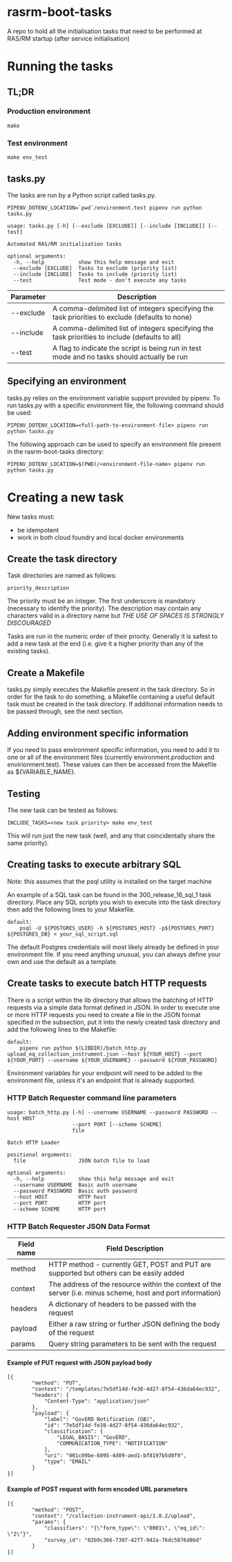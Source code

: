 # rasrm-boot-tasks
A repo to hold all the initialisation tasks that need to be performed at RAS/RM startup (after service initialisation)

# Running the tasks

## TL;DR

### Production environment 

```
make
```

### Test environment 

```
make env_test
```

## tasks.py

The tasks are run by a Python script called tasks.py. 

```
PIPENV_DOTENV_LOCATION=`pwd`/environment.test pipenv run python tasks.py

usage: tasks.py [-h] [--exclude [EXCLUDE]] [--include [INCLUDE]] [--test]

Automated RAS/RM initialisation tasks

optional arguments:
  -h, --help           show this help message and exit
  --exclude [EXCLUDE]  Tasks to exclude (priority list)
  --include [INCLUDE]  Tasks to include (priority list)
  --test               Test mode - don't execute any tasks
```

| Parameter     | Description |
|---------------|-------------|
| --exclude | A comma-delimited list of integers specifying the task priorities to exclude (defaults to none) |
| --include | A comma-delimited list of integers specifying the task priorities to include (defaults to all) |
| --test | A flag to indicate the script is being run in test mode and no tasks should actually be run |

## Specifying an environment

tasks.py relies on the environment variable support provided by pipenv.  To run tasks.py with a specific environment file, the following command should be used:
```
PIPENV_DOTENV_LOCATION=<full-path-to-environment-file> pipenv run python tasks.py
```

The following approach can be used to specify an environment file present in the rasrm-boot-tasks directory:
```
PIPENV_DOTENV_LOCATION=$(PWD)/<environment-file-name> pipenv run python tasks.py
```

# Creating a new task

New tasks must:

- be idempotent
- work in both cloud foundry and local docker environments

## Create the task directory

Task directories are named as follows: 

```
priority_description
```

The priority must be an integer.  The first underscore is mandatory (necessary to identify the priority).  The description may contain any characters valid in a directory name but *THE USE OF SPACES IS STRONGLY DISCOURAGED*

Tasks are run in the numeric order of their priority.  Generally it is safest to add a new task at the end (i.e. give it a higher priority than any of the existing tasks).  

## Create a Makefile

tasks.py simply executes the Makefile present in the task directory.  So in order for the task to do something, a Makefile containing a useful default task must be created in the task directory.  If additional information needs to be passed through, see the next section.  

## Adding environment specific information

If you need to pass environment specific information, you need to add it to one or all of the environment files (currently environment.production and envirionment.test).  These values can then be accessed from the Makefile as ${VARIABLE_NAME}.

## Testing 

The new task can be tested as follows:

```
INCLUDE_TASKS=<new task priority> make env_test
```

This will run just the new task (well, and any that coincidentally share the same priority).

## Creating tasks to execute arbitrary SQL

Note: this assumes that the psql utility is installed on the target machine

An example of a SQL task can be found in the 300_release_16_sql_1 task directory.   Place any SQL scripts you wish to execute into the task directory then add the following lines to your Makefile.

```
default:
	psql -U ${POSTGRES_USER} -h ${POSTGRES_HOST} -p${POSTGRES_PORT} ${POSTGRES_DB} < your_sql_script.sql
```

The default Postgres credentials will most likely already be defined in your environment file.  If you need anything unusual, you can always define your own and use the default as a template.

## Create tasks to execute batch HTTP requests

There is a script within the lib directory that allows the batching of HTTP requests via a simple data format defined in JSON.  In order to execute one or more HTTP requests you need to create a file in the JSON format specified in the subsection, put it into the newly created task directory and add the following lines to the Makefile:

```
default:
	pipenv run python $(LIBDIR)/batch_http.py upload_eq_collection_instrument.json --host ${YOUR_HOST} --port ${YOUR_PORT} --username ${YOUR_USERNAME} --password ${YOUR_PASSWORD} 
```

Environment variables for your endpoint will need to be added to the environment file, unless it's an endpoint that is already supported.

### HTTP Batch Requester command line parameters

```
usage: batch_http.py [-h] --username USERNAME --password PASSWORD --host HOST
                     --port PORT [--scheme SCHEME]
                     file

Batch HTTP Loader

positional arguments:
  file                 JSON batch file to load

optional arguments:
  -h, --help           show this help message and exit
  --username USERNAME  Basic auth username
  --password PASSWORD  Basic auth password
  --host HOST          HTTP host
  --port PORT          HTTP port
  --scheme SCHEME      HTTP port
```

### HTTP Batch Requester JSON Data Format

| Field name | Field Description                                                                                           |
|------------|-------------------------------------------------------------------------------------------------------------|
| method     | HTTP method - currently GET, POST and PUT are supported but others can be easily added                      |
| context    | The address of the resource within the context of the server (i.e. minus scheme, host and port information) |
| headers    | A dictionary of headers to be passed with the request                                                       |
| payload    | Either a raw string or further JSON defining the body of the request                                        |
| params     | Query string parameters to be sent with the request                                                         |

#### Example of PUT request with JSON payload body

```
[{
		"method": "PUT",
		"context": "/templates/7e5df14d-fe38-4d27-8f54-436da64ec932",
		"headers": {
			"Content-Type": "application/json"
		},
		"payload": {
			"label": "GovERD Notification (GB)",
			"id": "7e5df14d-fe38-4d27-8f54-436da64ec932",
			"classification": {
				"LEGAL_BASIS": "GovERD",
				"COMMUNICATION_TYPE": "NOTIFICATION"
			},
			"uri": "001c09be-6095-4d09-aed1-bf8197b5d0f9",
			"type": "EMAIL"
		}
}]
```

#### Example of POST request with form encoded URL parameters

```
[{
		"method": "POST",
        "context": "/collection-instrument-api/1.0.2/upload",
		"params": {
            "classifiers": "{\"form_type\": \"0001\", \"eq_id\": \"2\"}",
            "survey_id": "02b9c366-7397-42f7-942a-76dc5876d86d"
		}
}]
```

